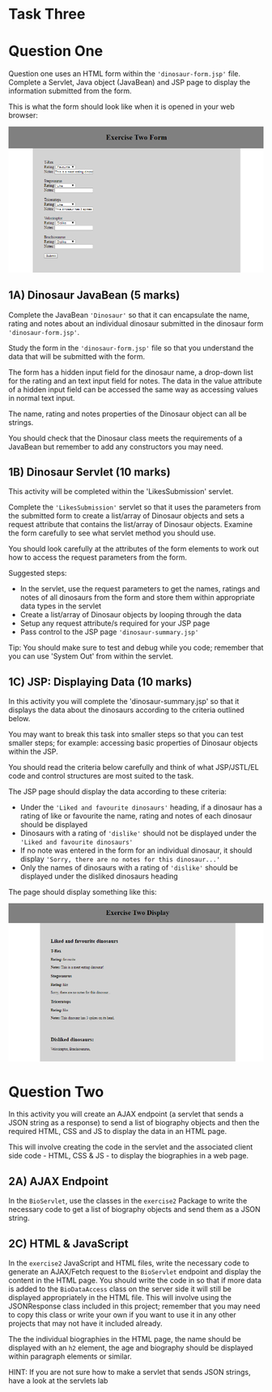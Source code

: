 # Task Three 

# Question One 


Question one uses an HTML form within the `'dinosaur-form.jsp'` file. 
Complete a Servlet, Java object (JavaBean) and JSP page to display the information submitted from the form. 

This is what the form should look like when it is opened in your web browser: 

![](spec/ExerciseOneForm.PNG)

## 1A) Dinosaur JavaBean (5 marks)

Complete the JavaBean `'Dinosaur'` so that it can encapsulate the name, rating and 
notes about an individual dinosaur submitted in the dinosaur form `'dinosaur-form.jsp'`.

Study the form in the `'dinosaur-form.jsp'` file so that you understand the data that will be submitted with the form.

The form has a hidden input field for the dinosaur name, a drop-down list for the rating and an text input field for notes. The
data in the value attribute of a hidden input field can be accessed the same way as accessing values in normal text input. 

The name, rating and notes properties of the Dinosaur object can all be strings. 

You should check that the Dinosaur class meets the requirements of a JavaBean but remember to add any constructors you may need.

## 1B) Dinosaur Servlet (10 marks)
This activity will be completed within the 'LikesSubmission' servlet.

Complete the `'LikesSubmission'` servlet so that it uses the parameters from the submitted form to create a list/array of Dinosaur objects and sets a request attribute
that contains the list/array of Dinosaur objects.
Examine the form carefully to see what servlet method you should use. 

You should look carefully at the attributes of the form elements to work out how to access the request parameters from the form.

Suggested steps:

- In the servlet, use the request parameters to get the names, ratings and notes of all dinosaurs from the form and store them within appropriate data types in the servlet
- Create a list/array of Dinosaur objects by looping through the data 
- Setup any request attribute/s required for your JSP page 
- Pass control to the JSP page `'dinosaur-summary.jsp'` 

Tip: You should make sure to test and debug while you code; remember that you can use 'System Out' from within the servlet.  

## 1C) JSP: Displaying Data (10 marks)

In this activity you will complete the 'dinosaur-summary.jsp' so that it displays the data about the dinosaurs according to the criteria
outlined below. 

You may want to break this task into smaller steps so that you can test smaller steps; for example: accessing basic properties of Dinosaur objects within the JSP. 

You should read the criteria below carefully and think of what JSP/JSTL/EL code and control structures are most suited to the task.   

The JSP page should display the data according to these criteria: 
- Under the `'Liked and favourite dinosaurs'` heading, if a dinosaur has a rating of like or favourite the name, rating and notes of each dinosaur 
should be displayed
- Dinosaurs with a rating of `'dislike'` should not be displayed under the `'Liked and favourite dinosaurs'` 
- If no note was entered in the form for an individual dinosaur, it should display `'Sorry, there are no notes for this dinosaur...'`
- Only the names of dinosaurs with a rating of `'dislike'` should be displayed under the disliked dinosaurs heading 


The page should display something like this:
 
![](spec/ExerciseOneDisplay.PNG)

# Question Two

In this activity you will create an AJAX endpoint (a servlet that sends a JSON string as a response) to send a list of biography objects and then the required HTML, CSS and JS to display the data in an HTML page. 

This will involve creating the code in the servlet and the associated client side code - HTML, CSS & JS - to display the biographies in a web page. 

## 2A) AJAX Endpoint 

In the `BioServlet`, use the classes in the `exercise2` Package to write the necessary code to get a list of biography objects and send them as a JSON string.

## 2C) HTML & JavaScript

In the `exercise2` JavaScript and HTML files, write the necessary code to generate an AJAX/Fetch request to the `BioServlet` endpoint and display the content in the HTML page. You should write the code in so that if more data is added to the `BioDataAccess` class on the server side it will still be displayed appropriately in the HTML file. This will involve using the JSONResponse class included in this project; remember that you may need to copy this class or write your own if you want to use it in any other projects that may not have it included already. 

The the individual biographies in the HTML page, the name should be displayed with an `h2` element, the age and biography should be displayed within paragraph elements or similar. 

HINT: If you are not sure how to make a servlet that sends JSON strings, have a look at the servlets lab
